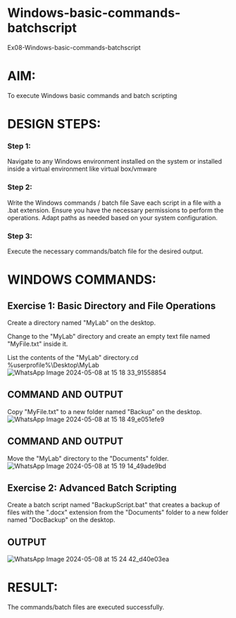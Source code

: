

# Windows-basic-commands-batchscript
Ex08-Windows-basic-commands-batchscript

# AIM:
To execute Windows basic commands and batch scripting

# DESIGN STEPS:

### Step 1:

Navigate to any Windows environment installed on the system or installed inside a virtual environment like virtual box/vmware 

### Step 2:

Write the Windows commands / batch file
Save each script in a file with a .bat extension.
Ensure you have the necessary permissions to perform the operations.
Adapt paths as needed based on your system configuration.
### Step 3:

Execute the necessary commands/batch file for the desired output. 




# WINDOWS COMMANDS:
## Exercise 1: Basic Directory and File Operations
Create a directory named "MyLab" on the desktop.

Change to the "MyLab" directory and create an empty text file named "MyFile.txt" inside it.

List the contents of the "MyLab" directory.cd %userprofile%\Desktop\MyLab
![WhatsApp Image 2024-05-08 at 15 18 33_91558854](https://github.com/23006111/Windows-basic-commands-batchscript/assets/145981696/d56ba231-feac-44d6-b5c3-5796e35c65c7)


## COMMAND AND OUTPUT

Copy "MyFile.txt" to a new folder named "Backup" on the desktop.
![WhatsApp Image 2024-05-08 at 15 18 49_e051efe9](https://github.com/23006111/Windows-basic-commands-batchscript/assets/145981696/363ac174-0495-4ada-9cdf-ec947c2d3135)

## COMMAND AND OUTPUT

Move the "MyLab" directory to the "Documents" folder. 
![WhatsApp Image 2024-05-08 at 15 19 14_49ade9bd](https://github.com/23006111/Windows-basic-commands-batchscript/assets/145981696/fb9c929a-e158-4a48-805c-795f79d4071f)


## Exercise 2: Advanced Batch Scripting
Create a batch script named "BackupScript.bat" that creates a backup of files with the ".docx" extension from the "Documents" folder to a new folder named "DocBackup" on the desktop.

## OUTPUT
![WhatsApp Image 2024-05-08 at 15 24 42_d40e03ea](https://github.com/23006111/Windows-basic-commands-batchscript/assets/145981696/e7e757a0-3e43-46b3-b908-1686c5569c57)


# RESULT:
The commands/batch files are executed successfully.


